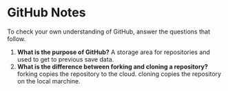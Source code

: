 # GitHub Notes

To check your own understanding of GitHub, answer the questions that follow.

1. **What is the purpose of GitHub?** 
A storage area for repositories and used to get to previous save data. 
1. **What is the difference between forking and cloning a repository?** forking copies the repository to the cloud. cloning copies the repository on the local marchine.